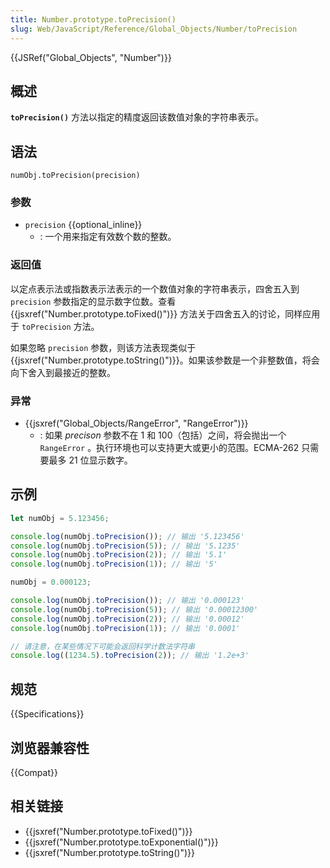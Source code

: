 ```yaml
---
title: Number.prototype.toPrecision()
slug: Web/JavaScript/Reference/Global_Objects/Number/toPrecision
---
```


{{JSRef("Global_Objects", "Number")}}

## 概述

**`toPrecision()`** 方法以指定的精度返回该数值对象的字符串表示。

## 语法

```plain
numObj.toPrecision(precision)
```

### 参数

- `precision` {{optional_inline}}
  - : 一个用来指定有效数个数的整数。

### 返回值

以定点表示法或指数表示法表示的一个数值对象的字符串表示，四舍五入到 `precision` 参数指定的显示数字位数。查看 {{jsxref("Number.prototype.toFixed()")}} 方法关于四舍五入的讨论，同样应用于 `toPrecision` 方法。

如果忽略 `precision` 参数，则该方法表现类似于 {{jsxref("Number.prototype.toString()")}}。如果该参数是一个非整数值，将会向下舍入到最接近的整数。

### 异常

- {{jsxref("Global_Objects/RangeError", "RangeError")}}
  - : 如果 _precison_ 参数不在 1 和 100（包括）之间，将会抛出一个 `RangeError` 。执行环境也可以支持更大或更小的范围。ECMA-262 只需要最多 21 位显示数字。

## 示例

```js
let numObj = 5.123456;

console.log(numObj.toPrecision()); // 输出 '5.123456'
console.log(numObj.toPrecision(5)); // 输出 '5.1235'
console.log(numObj.toPrecision(2)); // 输出 '5.1'
console.log(numObj.toPrecision(1)); // 输出 '5'

numObj = 0.000123;

console.log(numObj.toPrecision()); // 输出 '0.000123'
console.log(numObj.toPrecision(5)); // 输出 '0.00012300'
console.log(numObj.toPrecision(2)); // 输出 '0.00012'
console.log(numObj.toPrecision(1)); // 输出 '0.0001'

// 请注意，在某些情况下可能会返回科学计数法字符串
console.log((1234.5).toPrecision(2)); // 输出 '1.2e+3'
```

## 规范

{{Specifications}}

## 浏览器兼容性

{{Compat}}

## 相关链接

- {{jsxref("Number.prototype.toFixed()")}}
- {{jsxref("Number.prototype.toExponential()")}}
- {{jsxref("Number.prototype.toString()")}}

